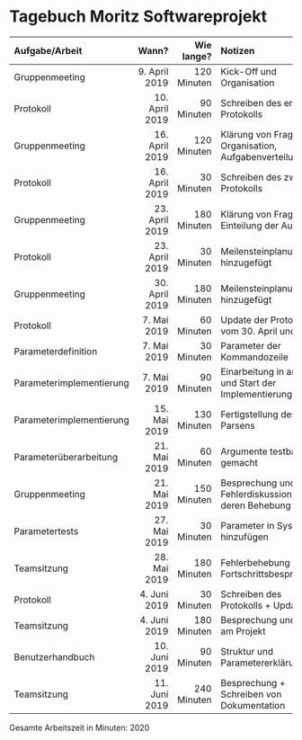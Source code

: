 # Tagebuch Moritz Softwareprojekt


| Aufgabe/Arbeit   |      Wann?     |  Wie lange? | Notizen |
|:-----------------|---------------:|------------:|:--------|
| Gruppenmeeting    | 9. April 2019      | 120 Minuten      | Kick-Off und Organisation      |
| Protokoll   | 10. April 2019      | 90 Minuten      | Schreiben des ersten Protokolls      |
| Gruppenmeeting    | 16. April 2019     | 120 Minuten      | Klärung von Fragen, Organisation, Aufgabenverteilung      |
| Protokoll    | 16. April 2019      | 30 Minuten      | Schreiben des zweiten Protokolls      |
| Gruppenmeeting    | 23. April 2019      | 180 Minuten      | Klärung von Fragen, Einteilung der Aufgaben      |
| Protokoll    | 23. April 2019      | 30 Minuten      | Meilensteinplanung hinzugefügt      |
| Gruppenmeeting    | 30. April 2019      | 180 Minuten      | Meilensteinplanung hinzugefügt      |
| Protokoll    | 7. Mai 2019      | 60 Minuten      | Update der Protokolle vom 30. April und 7. Mai      |
| Parameterdefinition    | 7. Mai 2019      | 30 Minuten      | Parameter der Kommandozeile      |
| Parameterimplementierung    | 7. Mai 2019      | 90 Minuten      | Einarbeitung in argparse und Start der Implementierung      |
| Parameterimplementierung    | 15. Mai 2019      | 130 Minuten      | Fertigstellung des Parsens      |
| Parameterüberarbeitung    | 21. Mai 2019      | 60 Minuten      | Argumente testbar gemacht      |
| Gruppenmeeting    | 21. Mai 2019      | 150 Minuten      | Besprechung und Fehlerdiskussion sowie deren Behebung      |
| Parametertests    | 27. Mai 2019      | 30 Minuten      | Parameter in Sysargs hinzufügen      |
| Teamsitzung   | 28. Mai 2019      | 180 Minuten      | Fehlerbehebung und Fortschrittsbesprechung      |
| Protokoll    | 4. Juni 2019      | 30 Minuten      | Schreiben des Protokolls + Updates     |
| Teamsitzung    | 4. Juni 2019      | 180 Minuten      | Besprechung und Arbeit am Projekt      |
| Benutzerhandbuch    | 10. Juni 2019      | 90 Minuten      | Struktur und Parametererklärung      |
| Teamsitzung   | 11. Juni 2019      | 240 Minuten      | Besprechung + Schreiben von Dokumentation      |


Gesamte Arbeitszeit in Minuten: 2020
